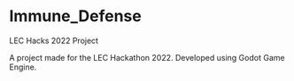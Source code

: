 # Immune_Defense
LEC Hacks 2022 Project

A project made for the LEC Hackathon 2022. Developed using Godot Game Engine.
